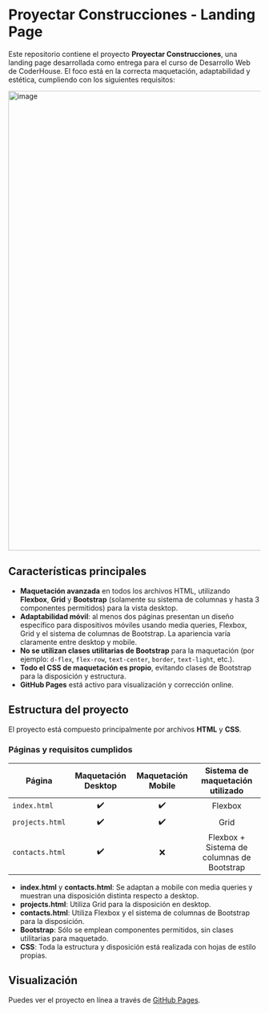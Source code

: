 # Proyectar Construcciones - Landing Page

Este repositorio contiene el proyecto **Proyectar Construcciones**, una landing page desarrollada como entrega para el curso de Desarrollo Web de CoderHouse.
El foco está en la correcta maquetación, adaptabilidad y estética, cumpliendo con los siguientes requisitos:

<img width="1920" height="917" alt="image" src="https://github.com/user-attachments/assets/a038aaee-c32b-49c8-95e4-0fa9da650da8" />


## Características principales

- **Maquetación avanzada** en todos los archivos HTML, utilizando **Flexbox**, **Grid** y **Bootstrap** (solamente su sistema de columnas y hasta 3 componentes permitidos) para la vista desktop.
- **Adaptabilidad móvil**: al menos dos páginas presentan un diseño específico para dispositivos móviles usando media queries, Flexbox, Grid y el sistema de columnas de Bootstrap. La apariencia varía claramente entre desktop y mobile.
- **No se utilizan clases utilitarias de Bootstrap** para la maquetación (por ejemplo: `d-flex`, `flex-row`, `text-center`, `border`, `text-light`, etc.).
- **Todo el CSS de maquetación es propio**, evitando clases de Bootstrap para la disposición y estructura.
- **GitHub Pages** está activo para visualización y corrección online.

## Estructura del proyecto

El proyecto está compuesto principalmente por archivos **HTML** y **CSS**.

### Páginas y requisitos cumplidos

| Página           | Maquetación Desktop | Maquetación Mobile | Sistema de maquetación utilizado |
|------------------|:------------------:|:-------------------:|:-------------------------------:|
| `index.html`     |        ✔️          |        ✔️          | Flexbox                        |
| `projects.html`  |        ✔️          |        ✔️          | Grid                           |
| `contacts.html`  |        ✔️          |        ❌          | Flexbox + Sistema de columnas de Bootstrap |

- **index.html** y **contacts.html**: Se adaptan a mobile con media queries y muestran una disposición distinta respecto a desktop.
- **projects.html**: Utiliza Grid para la disposición en desktop.
- **contacts.html**: Utiliza Flexbox y el sistema de columnas de Bootstrap para la disposición.
- **Bootstrap**: Sólo se emplean componentes permitidos, sin clases utilitarias para maquetado.
- **CSS**: Toda la estructura y disposición está realizada con hojas de estilo propias.

## Visualización

Puedes ver el proyecto en línea a través de [GitHub Pages](https://nacholed.github.io/CH_Proyectar/).
